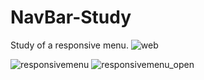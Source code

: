 # NavBar-Study
Study of a responsive menu.
![web](https://github.com/Sparfat/NavBar-Study/assets/64151258/3f74489f-1abe-4451-b91b-4a338f232224)


![responsivemenu](https://github.com/Sparfat/NavBar-Study/assets/64151258/e3da512a-f3d4-474a-a2d9-4afd8b1c5a24) ![responsivemenu_open](https://github.com/Sparfat/NavBar-Study/assets/64151258/5f268532-5dbe-4ac7-83e9-baddd2061420)
